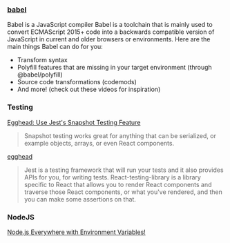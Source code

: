 ### [babel](https://babeljs.io/docs/en/)
Babel is a JavaScript compiler
Babel is a toolchain that is mainly used to convert ECMAScript 2015+ code into a backwards compatible version of JavaScript in current and older browsers or environments. Here are the main things Babel can do for you:

* Transform syntax
* Polyfill features that are missing in your target environment (through @babel/polyfill)
* Source code transformations (codemods)
* And more! (check out these videos for inspiration)

### Testing
[Egghead: Use Jest's Snapshot Testing Feature](https://egghead.io/lessons/javascript-use-jest-s-snapshot-testing-feature?pl=testing-javascript-with-jest-a36c4074)

> Snapshot testing works great for anything that can be serialized, or example objects, arrays, or even React components.


[egghead](https://egghead.io/lessons/react-understanding-how-react-testing-library-works-with-kent-c-dodds?pl=testing-javascript-with-jest-a36c4074)

> Jest is a testing framework that will run your tests and it also provides APIs for you, for writing tests. React-testing-library is a library specific to React that allows you to render React components and traverse those React components, or what you've rendered, and then you can make some assertions on that.


### NodeJS
[Node.js Everywhere with Environment Variables!](https://medium.com/the-node-js-collection/making-your-node-js-work-everywhere-with-environment-variables-2da8cdf6e786)